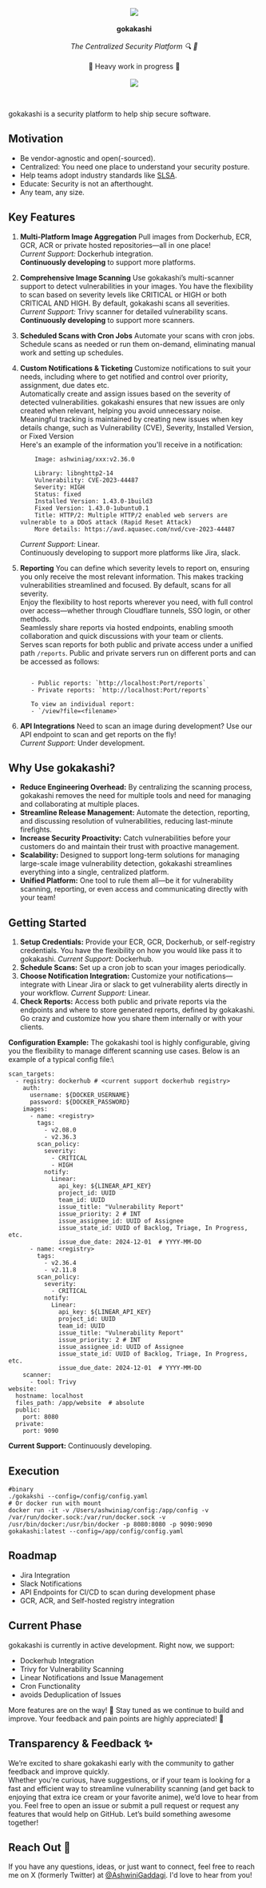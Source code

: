 <p align="center">
   <img src="https://github.com/user-attachments/assets/d5a52847-eeac-4cbc-a047-7991a003a523">
  <br><br>
  <span><b>gokakashi</b></span>
  <br><br>
  <i>The Centralized Security Platform 🔍 🚀</i>
  <br><br>
  <span>🚧 Heavy work in progress 🚧</span>
  <br><br>
  <a href="https://github.com/shinobistack/gokakashi/actions/workflows/build.yml"><image src="https://github.com/shinobistack/gokakashi/actions/workflows/build.yml/badge.svg" /></a>
</p>

&nbsp;

gokakashi is a security platform to help ship secure software.

## Motivation

- Be vendor-agnostic and open(-sourced).
- Centralized: You need one place to understand your security posture.
- Help teams adopt industry standards like [SLSA](https://slsa.dev/).
- Educate: Security is not an afterthought.
- Any team, any size.
  
## Key Features
1. **Multi-Platform Image Aggregation**
   Pull images from Dockerhub, ECR, GCR, ACR or private hosted repositories—all in one place!  
   _Current Support:_ Dockerhub integration. \
   **Continuously developing** to support more platforms.

2. **Comprehensive Image Scanning**
   Use gokakashi’s multi-scanner support to detect vulnerabilities in your images.
   You have the flexibility to scan based on severity levels like CRITICAL or HIGH or both CRITICAL AND HIGH. By default, gokakashi scans all severities.\
   _Current Support:_ Trivy scanner for detailed vulnerability scans.\
   **Continuously developing** to support more scanners.

4. **Scheduled Scans with Cron Jobs**
   Automate your scans with cron jobs. Schedule scans as needed or run them on-demand, eliminating manual work and setting up schedules. 

5. **Custom Notifications & Ticketing**
   Customize notifications to suit your needs, including where to get notified and control over priority, assignment, due dates etc.\
   Automatically create and assign issues based on the severity of detected vulnerabilities. gokakashi ensures that new issues are only created when relevant, helping you avoid unnecessary noise.\
   Meaningful tracking is maintained by creating new issues when key details change, such as Vulnerability (CVE), Severity, Installed Version, or Fixed Version\
   Here's an example of the information you'll receive in a notification:
   ```
       Image: ashwiniag/xxx:v2.36.0
       
       Library: libnghttp2-14
       Vulnerability: CVE-2023-44487
       Severity: HIGH
       Status: fixed
       Installed Version: 1.43.0-1build3
       Fixed Version: 1.43.0-1ubuntu0.1
       Title: HTTP/2: Multiple HTTP/2 enabled web servers are vulnerable to a DDoS attack (Rapid Reset Attack)
       More details: https://avd.aquasec.com/nvd/cve-2023-44487
   ```
   _Current Support:_ Linear.\
   Continuously developing to support more platforms like Jira, slack.
5. **Reporting**
   You can define which severity levels to report on, ensuring you only receive the most relevant information. This makes tracking vulnerabilities streamlined and focused. By default, scans for all severity.\
   Enjoy the flexibility to host reports wherever you need, with full control over access—whether through Cloudflare tunnels, SSO login, or other methods.\
   Seamlessly share reports via hosted endpoints, enabling smooth collaboration and quick discussions with your team or clients.\
   Serves scan reports for both public and private access under a unified path `/reports`. Public and private servers run on different ports and can be accessed as follows:
   ```
      
      - Public reports: `http://localhost:Port/reports`
      - Private reports: `http://localhost:Port/reports`
      
      To view an individual report:
      - `/view?file=<filename>`
   ```

7. **API Integrations**
   Need to scan an image during development? Use our API endpoint to scan and get reports on the fly!\
   _Current Support:_ Under development.

## Why Use gokakashi?
- **Reduce Engineering Overhead:** By centralizing the scanning process, gokakashi removes the need for multiple tools and need for managing and collaborating at multiple places.
- **Streamline Release Management:** Automate the detection, reporting, and discussing resolution of vulnerabilities, reducing last-minute firefights. 
- **Increase Security Proactivity:** Catch vulnerabilities before your customers do and maintain their trust with proactive management.
- **Scalability:** Designed to support long-term solutions for managing large-scale image vulnerability detection, gokakashi streamlines everything into a single, centralized platform.
- **Unified Platform:** One tool to rule them all—be it for vulnerability scanning, reporting, or even access and communicating directly with your team!


## Getting Started
1. **Setup Credentials:** Provide your ECR, GCR, Dockerhub, or self-registry credentials. You have the flexibility on how you would like pass it to gokakashi.
   _Current Support:_ Dockerhub.
2. **Schedule Scans:** Set up a cron job to scan your images periodically.
3. **Choose Notification Integration:** Customize your notifications—integrate with Linear Jira or slack to get vulnerability alerts directly in your workflow.
   _Current Support:_ Linear.
4. **Check Reports:** Access both public and private reports via the endpoints and where to store generated reports, defined by gokakashi. Go crazy and customize how you share them internally or with your clients.

**Configuration Example:**
The gokakashi tool is highly configurable, giving you the flexibility to manage different scanning use cases. 
Below is an example of a typical config file:\
```
scan_targets:
  - registry: dockerhub # <current support dockerhub registry>
    auth:
      username: ${DOCKER_USERNAME}
      password: ${DOCKER_PASSWORD}
    images:
      - name: <registry>
        tags:
          - v2.08.0
          - v2.36.3
        scan_policy:
          severity:
            - CRITICAL
            - HIGH
          notify:
            Linear:
              api_key: ${LINEAR_API_KEY}
              project_id: UUID
              team_id: UUID
              issue_title: "Vulnerability Report"
              issue_priority: 2 # INT
              issue_assignee_id: UUID of Assignee
              issue_state_id: UUID of Backlog, Triage, In Progress, etc.
              issue_due_date: 2024-12-01  # YYYY-MM-DD
      - name: <registry>
        tags:
          - v2.36.4
          - v2.11.8
        scan_policy:
          severity:
            - CRITICAL
          notify:
            Linear:
              api_key: ${LINEAR_API_KEY}
              project_id: UUID
              team_id: UUID
              issue_title: "Vulnerability Report"
              issue_priority: 2 # INT
              issue_assignee_id: UUID of Assignee
              issue_state_id: UUID of Backlog, Triage, In Progress, etc.
              issue_due_date: 2024-12-01  # YYYY-MM-DD
    scanner:
      - tool: Trivy
website:
  hostname: localhost
  files_path: /app/website  # absolute
  public:
    port: 8080
  private:
    port: 9090

```
**Current Support:** Continuously developing.

## Execution
```
#binary
./gokakshi --config=/config/config.yaml
# Or docker run with mount
docker run -it -v /Users/ashwiniag/config:/app/config -v /var/run/docker.sock:/var/run/docker.sock -v /usr/bin/docker:/usr/bin/docker -p 8080:8080 -p 9090:9090 gokakashi:latest --config=/app/config/config.yaml

``` 

## Roadmap
- Jira Integration
- Slack Notifications
- API Endpoints for CI/CD to scan during development phase
- GCR, ACR, and Self-hosted registry integration
<more to be dumped from notes>

## Current Phase
gokakashi is currently in active development. Right now, we support:

- Dockerhub Integration
- Trivy for Vulnerability Scanning
- Linear Notifications and Issue Management
- Cron Functionality
- avoids Deduplication of Issues

More features are on the way! 🚀 Stay tuned as we continue to build and improve. Your feedback and pain points are highly appreciated! 🌻 

## Transparency & Feedback ✨
We’re excited to share gokakashi early with the community to gather feedback and improve quickly.\
Whether you're curious, have suggestions, or if your team is looking for a fast and efficient way to streamline vulnerability scanning (and get back to enjoying that extra ice cream or your favorite anime), we’d love to hear from you. Feel free to open an issue or submit a pull request or request any features that would help on GitHub. Let’s build something awesome together!

## Reach Out 💭
If you have any questions, ideas, or just want to connect, feel free to reach me on X (formerly Twitter) at [@AshwiniGaddagi](https://x.com/AshwiniGaddagi). I'd love to hear from you!


